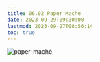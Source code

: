 ```yaml
---
title: 06.02 Paper Mache
date: 2023-09-29T09:30:00
lastmod: 2023-09-27T08:56:14
toc: true
---
```


![paper-maché](../../../../sculpture/paper-maché)
